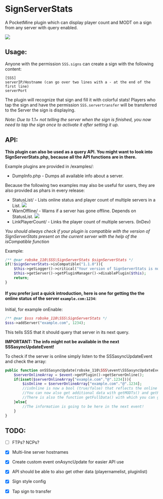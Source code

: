 # SignServerStats
A PocketMine plugin which can display player count and MODT on a sign from any server with query enabled.

[![](https://poggit.pmmp.io/shield.api/SignServerStats)](https://poggit.pmmp.io/p/SignServerStats)

## Usage:
Anyone with the permission `SSS.signs` can create a sign with the following content:
```
[SSS]
serverIP/Hostname (can go over two lines with a - at the end of the first line)
serverPort
```

The plugin will recognize that sign and fill it with colorful stats!
Players who tap the sign and have the permission `SSS.servertransfer` will be transferred to the Server the sign is displaying.

*Note: Due to 1.1+ not telling the server when the sign is finished, you now need to tap the sign once to activate it after setting it up.*

## API:
**This plugin can also be used as a query API. You might want to look into SignServerStats.php, because all the API functions are in there.**

Example plugins are provided in /examples/:
- DumpInfo.php - Dumps all available info about a server.

Because the following two examples may also be useful for users, they are also provided as phars in every release:
- StatusList/ - Lists online status and player count of multiple servers in a List. [![](https://poggit.pmmp.io/shield.api/StatusList)](https://poggit.pmmp.io/p/StatusList)
- WarnOffline/ - Warns if a server has gone offline. Depends on StatusList. [![](https://poggit.pmmp.io/shield.api/WarnOffline)](https://poggit.pmmp.io/p/WarnOffline)
- LinkPlayerCount/ - Links the player count of multiple servers. (InDev)

_You should always check if your plugin is compatible with the version of SignServerStats present on the current server with the help of the isCompatible function_

Example:
```php
/** @var robske_110\SSS\SignServerStats $signServerStats */
if(!$signServerStats->isCompatible("1.1.0")){
   	$this->getLogger()->critical("Your version of SignServerStats is not compatible with this plugin.");
	$this->getServer()->getPluginManager()->disablePlugin($this);
	return;
}
```

#### If you prefer just a quick introduction, here is one for getting the the online status of the server `example.com:1234`:

Initial, for example onEnable:
```php
/** @var $sss robske_110\SSS\SignServerStats */
$sss->addServer("example.com", 1234);
```
This tells SSS that it should query that server in its next query.

**IMPORTANT: The info might not be available in the next SSSasyncUpdateEvent!**

To check if the server is online simply listen to the SSSasyncUpdateEvent and check the array:
```php
public function onSSSasyncUpdate(robske_110\SSS\event\SSSasyncUpdateEvent $event){
	$serverOnlineArray = $event->getPlugin()->getServerOnline();
	if(isset($serverOnlineArray["example.com"."@".1234])){
		$isOnline = $serverOnlineArray["example.com"."@".1234];
	    //isOnline is now a bool (true/false) that reflects the online state of the server (if the server is online and this says false, it probably doesn't have query enabled.)
	    //You can now also get additional data with getMODTs() and getPlayerData() in the same way.
	    //There is also the function getFullData() with which you can get allthedata a server sent over the query. Do a var_dump on it for a headstart.
	}else{
	    //The information is going to be here in the next event!
	}
}
```

## TODO:

- [ ] FTPs? NCPs?

- [x] Multi-line server hostnames

- [x] Create custom event onAsyncUpdate for easier API use

- [x] API should be able to also get other data (playernamelist, pluginlist)

- [x] Sign style config

- [x] Tap sign to transfer
